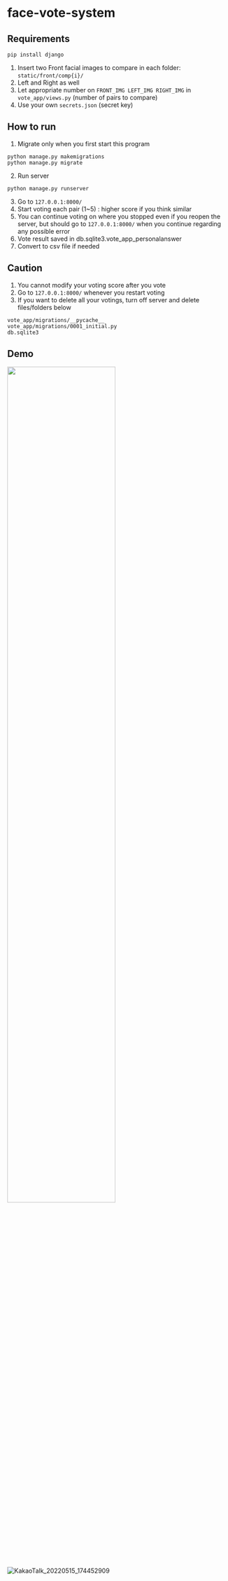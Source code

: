 # face-vote-system

## Requirements
```
pip install django
```
1. Insert two Front facial images to compare in each folder: `static/front/comp{i}/`
2. Left and Right as well
3. Let appropriate number on `FRONT_IMG LEFT_IMG RIGHT_IMG` in `vote_app/views.py` (number of pairs to compare)
4. Use your own `secrets.json` (secret key)

## How to run
1. Migrate only when you first start this program
```
python manage.py makemigrations
python manage.py migrate
```
2. Run server
```
python manage.py runserver
```
3. Go to `127.0.0.1:8000/`
4. Start voting each pair (1~5) : higher score if you think similar
5. You can continue voting on where you stopped even if you reopen the server, but should go to `127.0.0.1:8000/` when you continue regarding any possible error
6. Vote result saved in db.sqlite3.vote_app_personalanswer
7. Convert to csv file if needed

## Caution
1. You cannot modify your voting score after you vote
2. Go to `127.0.0.1:8000/` whenever you restart voting
3. If you want to delete all your votings, turn off server and delete files/folders below
```
vote_app/migrations/__pycache__
vote_app/migrations/0001_initial.py
db.sqlite3
```

## Demo
<img src = "https://user-images.githubusercontent.com/72757567/168466699-001f3554-c9a8-4fdd-a1dc-5f1829cfa095.png" width="70%" height="70%">

![KakaoTalk_20220515_174452909](https://user-images.githubusercontent.com/72757567/168467318-344826ba-183a-4c11-8c94-e54499cfa731.png)


